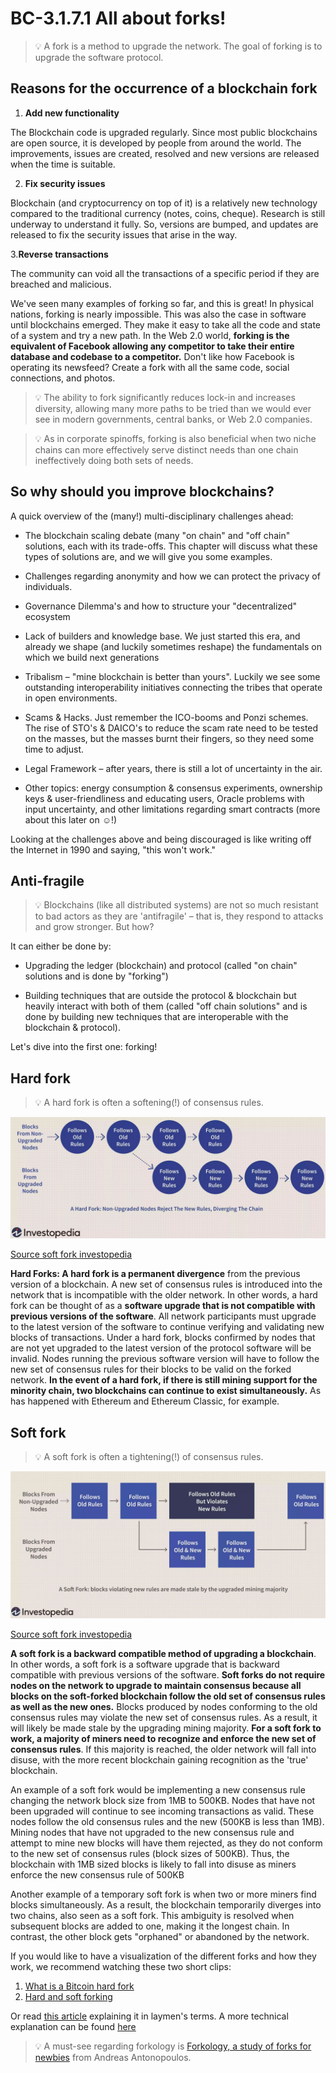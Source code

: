 # BC-3.1.7.1 All about forks!

>💡 A fork is a method to upgrade the network. The goal of forking is to upgrade the software protocol. 

## Reasons for the occurrence of a blockchain fork 

1. **Add new functionality** 

The Blockchain code is upgraded regularly. Since most public blockchains are open source, it is developed by people from around the world. The improvements, issues are created, resolved and new versions are released when the time is suitable.

2. **Fix security issues**

Blockchain (and cryptocurrency on top of it) is a relatively new technology compared to the traditional currency (notes, coins, cheque). Research is still underway to understand it fully. So, versions are bumped, and updates are released to fix the security issues that arise in the way.

3.**Reverse transactions** 

The community can void all the transactions of a specific period if they are breached and malicious.

We've seen many examples of forking so far, and this is great! In physical nations, forking is nearly impossible. This was also the case in software until blockchains emerged. They make it easy to take all the code and state of a system and try a new path. In the Web 2.0 world, **forking is the equivalent of Facebook allowing any competitor to take their entire database and codebase to a competitor.** Don't like how Facebook is operating its newsfeed? Create a fork with all the same code, social connections, and photos.

>💡 The ability to fork significantly reduces lock-in and increases diversity, allowing many more paths to be tried than we would ever see in modern governments, central banks, or Web 2.0 companies.
 

>💡 As in corporate spinoffs, forking is also beneficial when two niche chains can more effectively serve distinct needs than one chain ineffectively doing both sets of needs.

## So why should you improve blockchains?

A quick overview of the (many!) multi-disciplinary challenges ahead: 

* The blockchain scaling debate (many "on chain" and "off chain" solutions, each with its trade-offs. This chapter will discuss what these types of solutions are, and we will give you some examples. 

* Challenges regarding anonymity and how we can protect the privacy of individuals. 

* Governance Dilemma's and how to structure your "decentralized" ecosystem

* Lack of builders and knowledge base. We just started this era, and already we shape (and luckily sometimes reshape) the fundamentals on which we build next generations

* Tribalism – "mine blockchain is better than yours". Luckily we see some outstanding interoperability initiatives connecting the tribes that operate in open environments. 

* Scams & Hacks. Just remember the ICO-booms and Ponzi schemes. The rise of STO's & DAICO's to reduce the scam rate need to be tested on the masses, but the masses burnt their fingers, so they need some time to adjust. 

* Legal Framework – after years, there is still a lot of uncertainty in the air. 

* Other topics: energy consumption & consensus experiments, ownership keys & user-friendliness and educating users, Oracle problems with input uncertainty, and other limitations regarding smart contracts (more about this later on ☺!) 

Looking at the challenges above and being discouraged is like writing off the Internet in 1990 and saying, "this won't work." 

## Anti-fragile 

>💡 Blockchains (like all distributed systems) are not so much resistant to bad actors as they are 'antifragile' – that is, they respond to attacks and grow stronger. But how? 

It can either be done by: 

* Upgrading the ledger (blockchain) and protocol (called "on chain" solutions and is done by "forking") 

* Building techniques that are outside the protocol & blockchain but heavily interact with both of them (called "off chain solutions" and is done by building new techniques that are interoperable with the blockchain & protocol). 

Let's dive into the first one: forking!

## Hard fork 

>💡 A hard fork is often a softening(!) of consensus rules. 



![Source soft fork investopedia](https://raw.githubusercontent.com/koiosonline/literature-images/main/blockchain-level3/bc-3-1-7-1-all-about-forks-image1.JPG)

[Source soft fork investopedia](https://www.investopedia.com/terms/h/hard-fork.asp) 

**Hard Forks: A hard fork is a permanent divergence** from the previous version of a blockchain. A new set of consensus rules is introduced into the network that is incompatible with the older network. In other words, a hard fork can be thought of as a **software upgrade that is not compatible with previous versions of the software**. All network participants must upgrade to the latest version of the software to continue verifying and validating new blocks of transactions. Under a hard fork, blocks confirmed by nodes that are not yet upgraded to the latest version of the protocol software will be invalid. Nodes running the previous software version will have to follow the new set of consensus rules for their blocks to be valid on the forked network. **In the event of a hard fork, if there is still mining support for the minority chain, two blockchains can continue to exist simultaneously.** As has happened with Ethereum and Ethereum Classic, for example.

## Soft fork

>💡 A soft fork is often a tightening(!) of consensus rules. 

![Source soft fork investopedia](https://raw.githubusercontent.com/koiosonline/literature-images/main/blockchain-level3/bc-3-1-7-1-all-about-forks-image2.JPG)

[Source soft fork investopedia](https://www.investopedia.com/terms/s/soft-fork.asp) 

**A soft fork is a backward compatible method of upgrading a blockchain**. In other words, a soft fork is a software upgrade that is backward compatible with previous versions of the software. **Soft forks do not require nodes on the network to upgrade to maintain consensus because all blocks on the soft-forked blockchain follow the old set of consensus rules as well as the new ones.** Blocks produced by nodes conforming to the old consensus rules may violate the new set of consensus rules. As a result, it will likely be made stale by the upgrading mining majority. **For a soft fork to work, a majority of miners need to recognize and enforce the new set of consensus rules**. If this majority is reached, the older network will fall into disuse, with the more recent blockchain gaining recognition as the 'true' blockchain. 

An example of a soft fork would be implementing a new consensus rule changing the network block size from 1MB to 500KB. Nodes that have not been upgraded will continue to see incoming transactions as valid. These nodes follow the old consensus rules and the new (500KB is less than 1MB). Mining nodes that have not upgraded to the new consensus rule and attempt to mine new blocks will have them rejected, as they do not conform to the new set of consensus rules (block sizes of 500KB). Thus, the blockchain with 1MB sized blocks is likely to fall into disuse as miners enforce the new consensus rule of 500KB

Another example of a temporary soft fork is when two or more miners find blocks simultaneously. As a result, the blockchain temporarily diverges into two chains, also seen as a soft fork. This ambiguity is resolved when subsequent blocks are added to one, making it the longest chain. In contrast, the other block gets "orphaned" or abandoned by the network. 

If you would like to have a visualization of the different forks and how they work, we recommend watching these two short clips: 
1.	[What is a Bitcoin hard fork]( https://www.youtube.com/watch?v=XCo6yyutYAM)
2.	[Hard and soft forking]( https://www.youtube.com/watch?v=pdaXY1OOiWQ)

 

Or read [this article](https://masterthecrypto.com/guide-to-forks-hard-fork-soft-fork/) explaining it in laymen's terms. A more technical explanation can be found [here](https://bitcoin.org/en/blockchain-guide#consensus-rule-changes)


>💡 A must-see regarding forkology is [Forkology, a study of forks for newbies]( https://www.youtube.com/watch?v=rpeceXY1QBM) from Andreas Antonopoulos. 

 

